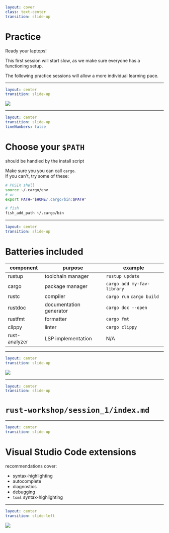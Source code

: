 ```yaml
layout: cover
class: text-center
transition: slide-up
```

# Practice

Ready your laptops!

This first session will start slow, as we make sure everyone has a functioning setup.

The following practice sessions will allow a more individual learning pace.

---

```yaml
layout: center
transition: slide-up
```

![](/install-page.png)

<div
    style="border-color: red"
    class="border-4 absolute top-8.2 left-92 w-21 h-8"
></div>
<Arrow color="red" x1="300" y1="120" x2="360" y2="80" />

<div
    style="border-color: red"
    class="border-4 absolute top-20 left-120 w-18 h-10"
></div>
<Arrow color="red" x1="400" y1="120" x2="460" y2="105" />

<Arrow color="red" x1="100" y1="456" x2="180" y2="456" />

---

```yaml
layout: center
transition: slide-up
lineNumbers: false
```

# Choose your `$PATH`

should be handled by the install script

Make sure you you can call `cargo`.\
If you can't, try some of these:

```bash
# POSIX shell
source ~/.cargo/env
# or
export PATH="$HOME/.cargo/bin:$PATH"
```

```sh
# fish
fish_add_path ~/.cargo/bin
```

---

```yaml
layout: center
transition: slide-up
```

# Batteries included

| component     | purpose                 | example                    |
| ------------- | ----------------------- | -------------------------- |
| rustup        | toolchain manager       | `rustup update`            |
| cargo         | package manager         | `cargo add my-fav-library` |
| rustc         | compiler                | `cargo run` `cargo build`  |
| rustdoc       | documentation generator | `cargo doc --open`         |
| rustfmt       | formatter               | `cargo fmt`                |
| clippy        | linter                  | `cargo clippy`             |
| rust-analyzer | LSP implementation      | N/A                        |

---

```yaml
layout: center
transition: slide-up
```

![](/repo-template.png)

<div
    style="border-color: red"
    class="border-4 absolute top-39 left-70 w-57 h-9"
></div>

<div
    style="border-color: red"
    class="border-4 absolute top-72 left-194 w-34.4 h-10"
></div>
<Arrow color="red" x1="780" y1="420" x2="810" y2="350" />

---

```yaml
layout: center
transition: slide-up
```

# `rust-workshop/session_1/index.md`

---

```yaml
layout: center
transition: slide-up
```

# Visual Studio Code extensions

recommendations cover:

- syntax-highlighting
- autocomplete
- diagnostics
- debugging
- `toml` syntax-highlighting

---

```yaml
layout: center
transition: slide-left
```

<img
    src="/vscode-clippy.png"
    class="w-80%"
/>

<div
    style="border-color: red"
    class="border-4 absolute top-18 left-18 w-52 h-9.3"
></div>

<div
    style="border-color: red"
    class="border-4 absolute top-106 left-68 w-72 h-24"
></div>
